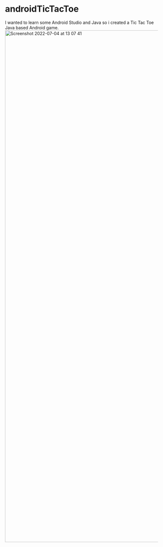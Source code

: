 # androidTicTacToe
I wanted to learn some Android Studio and Java so i created a Tic Tac Toe Java based Android game.
<img width="1680" alt="Screenshot 2022-07-04 at 13 07 41" src="https://user-images.githubusercontent.com/92024800/177133205-3fcefa9f-2bd6-4052-ae9d-595c62573875.png">
